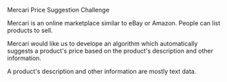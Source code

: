 Mercari Price Suggestion Challenge

Mercari is an online marketplace similar to eBay or Amazon. People can list products to sell.

Mercari would like us to develope an algorithm which automatically suggests a product's price based on the product's description and other information.

A product's description and other information are mostly text data.
